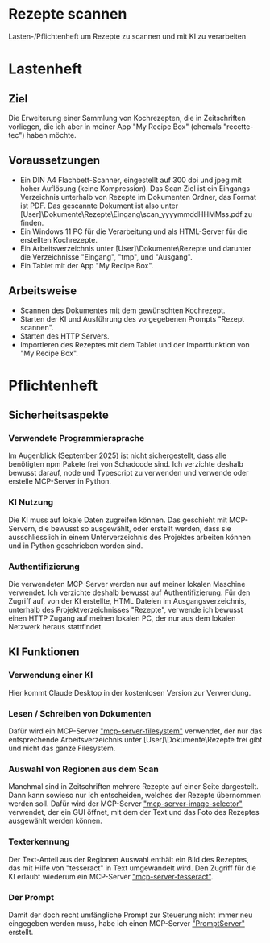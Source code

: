 # Rezepte scannen
Lasten-/Pflichtenheft um Rezepte zu scannen und mit KI zu verarbeiten

# Lastenheft
## Ziel
Die Erweiterung einer Sammlung von Kochrezepten, die in Zeitschriften vorliegen, die ich aber in meiner App "My Recipe Box" (ehemals "recette-tec") haben möchte.

## Voraussetzungen
- Ein DIN A4 Flachbett-Scanner, eingestellt auf 300 dpi und jpeg mit hoher Auflösung (keine Kompression). Das Scan Ziel ist ein Eingangs Verzeichnis unterhalb von Rezepte im Dokumenten Ordner, das Format ist PDF. Das gescannte Dokument ist also unter [User]\Dokumente\Rezepte\Eingang\scan_yyyymmddHHMMss.pdf zu finden.
- Ein Windows 11 PC für die Verarbeitung und als HTML-Server für die erstellten Kochrezepte.
- Ein Arbeitsverzeichnis unter [User]\Dokumente\Rezepte und darunter die Verzeichnisse "Eingang", "tmp", und "Ausgang".
- Ein Tablet mit der App "My Recipe Box".

## Arbeitsweise
- Scannen des Dokumentes mit dem gewünschten Kochrezept.
- Starten der KI und Ausführung des vorgegebenen Prompts "Rezept scannen".
- Starten des HTTP Servers.
- Importieren des Rezeptes mit dem Tablet und der Importfunktion von "My Recipe Box".

# Pflichtenheft
## Sicherheitsaspekte
### Verwendete Programmiersprache
Im Augenblick (September 2025) ist nicht sichergestellt, dass alle benötigten npm Pakete frei von Schadcode sind. Ich verzichte deshalb bewusst darauf, node und Typescript zu verwenden und verwende oder erstelle MCP-Server in Python.

### KI Nutzung
Die KI muss auf lokale Daten zugreifen können. Das geschieht mit MCP-Servern, die bewusst so ausgewählt, oder erstellt werden, dass sie ausschliesslich in einem Unterverzeichnis des Projektes arbeiten können und in Python geschrieben worden sind.

### Authentifizierung
Die verwendeten MCP-Server werden nur auf meiner lokalen Maschine verwendet. Ich verzichte deshalb bewusst auf Authentifizierung.
Für den Zugriff auf, von der KI erstellte, HTML Dateien im Ausgangsverzeichnis, unterhalb des Projektverzeichnisses "Rezepte", verwende ich bewusst einen HTTP Zugang auf meinen lokalen PC, der nur aus dem lokalen Netzwerk heraus stattfindet.

## KI Funktionen
### Verwendung einer KI
Hier kommt Claude Desktop in der kostenlosen Version zur Verwendung.

### Lesen / Schreiben von Dokumenten
Dafür wird ein MCP-Server ["mcp-server-filesystem"](https://github.com/MarcusJellinghaus/mcp_server_filesystem.git) verwendet, der nur das entsprechende Arbeitsverzeichnis unter [User]\Dokumente\Rezepte frei gibt und nicht das ganze Filesystem.

### Auswahl von Regionen aus dem Scan
Manchmal sind in Zeitschriften mehrere Rezepte auf einer Seite dargestellt.
Dann kann sowieso nur ich entscheiden, welches der Rezepte übernommen werden soll.
Dafür wird der MCP-Server ["mcp-server-image-selector"](https://github.com/lka/mcp_server_image_selector.git) verwendet, der ein GUI öffnet, mit dem der Text und das Foto des Rezeptes ausgewählt werden können.

### Texterkennung
Der Text-Anteil aus der Regionen Auswahl enthält ein Bild des Rezeptes, das mit Hilfe von "tesseract" in Text umgewandelt wird. Den Zugriff für die KI erlaubt wiederum ein MCP-Server ["mcp-server-tesseract"](https://github.com/lka/mcp_server_tesseract.git).

### Der Prompt
Damit der doch recht umfängliche Prompt zur Steuerung nicht immer neu eingegeben werden muss,
habe ich einen MCP-Server ["PromptServer"](https://github.com/lka/mcp_server_prompt.git) erstellt.
